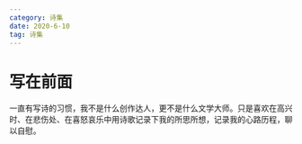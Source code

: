 ```yaml
---
category: 诗集
date: 2020-6-10
tag: 诗集
---
```


# 写在前面

一直有写诗的习惯，我不是什么创作达人，更不是什么文学大师。只是喜欢在高兴时、在悲伤处、在喜怒哀乐中用诗歌记录下我的所思所想，记录我的心路历程，聊以自慰。
